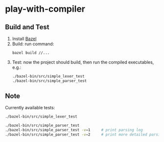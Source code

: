 # play-with-compiler

## Build and Test

1. Install [Bazel](https://docs.bazel.build/versions/master/install.html)
2. Build: run command:
   ``` bash
   bazel build //...
   ```
3. Test: now the project should build, then run the compiled executables, e.g.:
    ``` bash
    ./bazel-bin/src/simple_lexer_test
    ./bazel-bin/src/simple_parser_test
    ```

## Note

Currently available tests:

``` bash
./bazel-bin/src/simple_lexer_test

./bazel-bin/src/simple_parser_test
./bazel-bin/src/simple_parser_test -v=1     # print parsing log
./bazel-bin/src/simple_parser_test -v=2     # print more detailed parsing log
```
